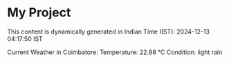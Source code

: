 # My Project

This content is dynamically generated in Indian Time (IST): 2024-12-13 04:17:50 IST


Current Weather in Coimbatore:
Temperature: 22.88 °C
Condition: light rain
